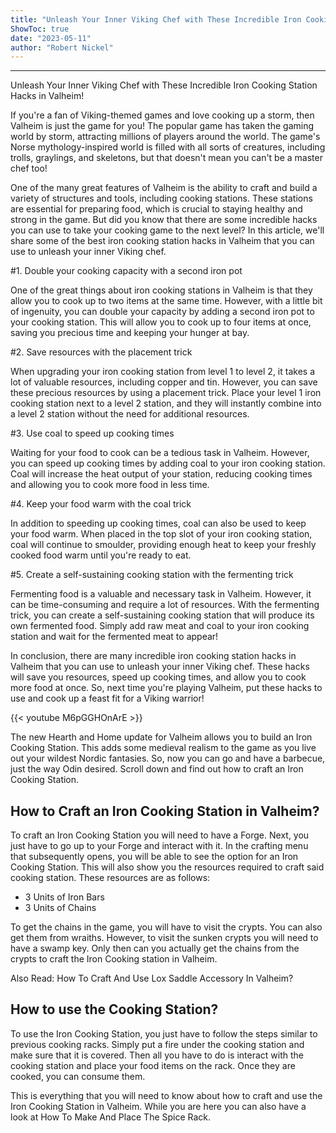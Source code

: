 ```yaml
---
title: "Unleash Your Inner Viking Chef with These Incredible Iron Cooking Station Hacks in Valheim!"
ShowToc: true 
date: "2023-05-11"
author: "Robert Nickel"
---
```

*****
Unleash Your Inner Viking Chef with These Incredible Iron Cooking Station Hacks in Valheim!

If you're a fan of Viking-themed games and love cooking up a storm, then Valheim is just the game for you! The popular game has taken the gaming world by storm, attracting millions of players around the world. The game's Norse mythology-inspired world is filled with all sorts of creatures, including trolls, graylings, and skeletons, but that doesn't mean you can't be a master chef too!

One of the many great features of Valheim is the ability to craft and build a variety of structures and tools, including cooking stations. These stations are essential for preparing food, which is crucial to staying healthy and strong in the game. But did you know that there are some incredible hacks you can use to take your cooking game to the next level? In this article, we'll share some of the best iron cooking station hacks in Valheim that you can use to unleash your inner Viking chef.

#1. Double your cooking capacity with a second iron pot

One of the great things about iron cooking stations in Valheim is that they allow you to cook up to two items at the same time. However, with a little bit of ingenuity, you can double your capacity by adding a second iron pot to your cooking station. This will allow you to cook up to four items at once, saving you precious time and keeping your hunger at bay.

#2. Save resources with the placement trick

When upgrading your iron cooking station from level 1 to level 2, it takes a lot of valuable resources, including copper and tin. However, you can save these precious resources by using a placement trick. Place your level 1 iron cooking station next to a level 2 station, and they will instantly combine into a level 2 station without the need for additional resources.

#3. Use coal to speed up cooking times

Waiting for your food to cook can be a tedious task in Valheim. However, you can speed up cooking times by adding coal to your iron cooking station. Coal will increase the heat output of your station, reducing cooking times and allowing you to cook more food in less time.

#4. Keep your food warm with the coal trick

In addition to speeding up cooking times, coal can also be used to keep your food warm. When placed in the top slot of your iron cooking station, coal will continue to smoulder, providing enough heat to keep your freshly cooked food warm until you're ready to eat.

#5. Create a self-sustaining cooking station with the fermenting trick

Fermenting food is a valuable and necessary task in Valheim. However, it can be time-consuming and require a lot of resources. With the fermenting trick, you can create a self-sustaining cooking station that will produce its own fermented food. Simply add raw meat and coal to your iron cooking station and wait for the fermented meat to appear!

In conclusion, there are many incredible iron cooking station hacks in Valheim that you can use to unleash your inner Viking chef. These hacks will save you resources, speed up cooking times, and allow you to cook more food at once. So, next time you're playing Valheim, put these hacks to use and cook up a feast fit for a Viking warrior!

{{< youtube M6pGGHOnArE >}} 



The new Hearth and Home update for Valheim allows you to build an Iron Cooking Station. This adds some medieval realism to the game as you live out your wildest Nordic fantasies. So, now you can go and have a barbecue, just the way Odin desired. Scroll down and find out how to craft an Iron Cooking Station.
 
## How to Craft an Iron Cooking Station in Valheim?
 

 
To craft an Iron Cooking Station you will need to have a Forge. Next, you just have to go up to your Forge and interact with it. In the crafting menu that subsequently opens, you will be able to see the option for an Iron Cooking Station. This will also show you the resources required to craft said cooking station. These resources are as follows:
 
- 3 Units of Iron Bars
 - 3 Units of Chains

 
To get the chains in the game, you will have to visit the crypts. You can also get them from wraiths. However, to visit the sunken crypts you will need to have a swamp key. Only then can you actually get the chains from the crypts to craft the Iron Cooking station in Valheim.
 
Also Read: How To Craft And Use Lox Saddle Accessory In Valheim?
 
## How to use the Cooking Station?
 
To use the Iron Cooking Station, you just have to follow the steps similar to previous cooking racks. Simply put a fire under the cooking station and make sure that it is covered. Then all you have to do is interact with the cooking station and place your food items on the rack. Once they are cooked, you can consume them.
 
This is everything that you will need to know about how to craft and use the Iron Cooking Station in Valheim. While you are here you can also have a look at How To Make And Place The Spice Rack.




